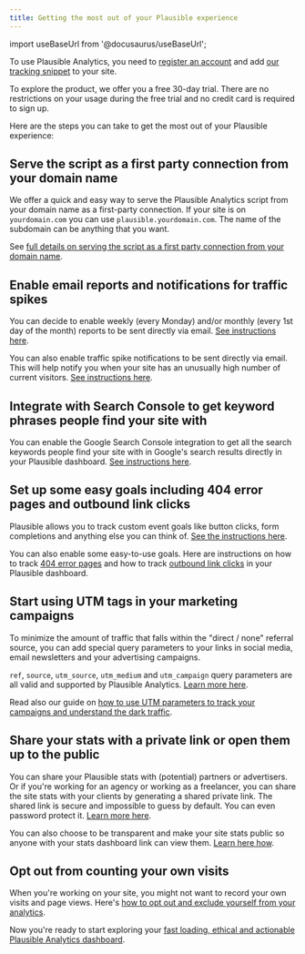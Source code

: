 ```yaml
---
title: Getting the most out of your Plausible experience
---
```


import useBaseUrl from '@docusaurus/useBaseUrl';

To use Plausible Analytics, you need to [register an account](https://plausible.io/register) and add [our tracking snippet](plausible-script.md) to your site. 

To explore the product, we offer you a free 30-day trial. There are no restrictions on your usage during the free trial and no credit card is required to sign up.

Here are the steps you can take to get the most out of your Plausible experience:

## Serve the script as a first party connection from your domain name

We offer a quick and easy way to serve the Plausible Analytics script from your domain name as a first-party connection. If your site is on `yourdomain.com` you can use `plausible.yourdomain.com`. The name of the subdomain can be anything that you want.

See [full details on serving the script as a first party connection from your domain name](custom-domain.md).

## Enable email reports and notifications for traffic spikes

You can decide to enable weekly (every Monday) and/or monthly (every 1st day of the month) reports to be sent directly via email. [See instructions here](email-reports.md).

You can also enable traffic spike notifications to be sent directly via email. This will help notify you when your site has an unusually high number of current visitors. [See instructions here](traffic-spikes.md).

## Integrate with Search Console to get keyword phrases people find your site with

You can enable the Google Search Console integration to get all the search keywords people find your site with in Google's search results directly in your Plausible dashboard. [See instructions here](google-search-console-integration.md).

## Set up some easy goals including 404 error pages and outbound link clicks

Plausible allows you to track custom event goals like button clicks, form completions and anything else you can think of. [See the instructions here](custom-event-goals.md). 

You can also enable some easy-to-use goals. Here are instructions on how to track [404 error pages](404-error-pages-tracking.md) and how to track [outbound link clicks](outbound-link-click-tracking.md) in your Plausible dashboard.

## Start using UTM tags in your marketing campaigns

To minimize the amount of traffic that falls within the "direct / none" referral source, you can add special query parameters to your links in social media, email newsletters and your advertising campaigns. 

`ref`, `source`, `utm_source`, `utm_medium` and `utm_campaign` query parameters are all valid and supported by Plausible Analytics. [Learn more here](manual-link-tagging.md).

Read also our guide on [how to use UTM parameters to track your campaigns and understand the dark traffic](https://plausible.io/blog/utm-tracking-tags).

## Share your stats with a private link or open them up to the public

You can share your Plausible stats with (potential) partners or advertisers. Or if you're working for an agency or working as a freelancer, you can share the site stats with your clients by generating a shared private link. The shared link is secure and impossible to guess by default. You can even password protect it. [Learn more here](shared-links.md).

You can also choose to be transparent and make your site stats public so anyone with your stats dashboard link can view them. [Learn here how](visibility.md).

## Opt out from counting your own visits

When you're working on your site, you might not want to record your own visits and page views. Here's [how to opt out and exclude yourself from your analytics](excluding.md).

Now you're ready to start exploring your [fast loading, ethical and actionable Plausible Analytics dashboard](https://plausible.io/sites).
